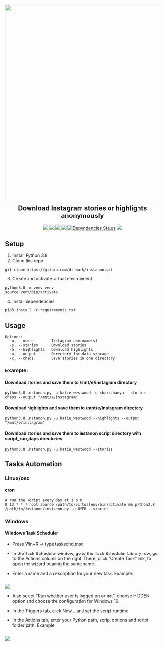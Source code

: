 <p align="center">
  <img src="https://res.cloudinary.com/wark/image/upload/v1576917345/instanon.png" width="638px">
  <h2 align="center" style="margin-top: -4px !important;">Download Instagram stories or highlights anonymously</h2>
  <p align="center">
    <a href="https://github.com/dt-wark/instanon/blob/master/LICENSE">
      <img src="https://img.shields.io/badge/license-MIT-green.svg">
    </a>
    <a href="https://www.python.org/">
    	<img src="https://img.shields.io/badge/python-v3.8-blue.svg">
    </a>
    <a href="#">
      <img src="https://img.shields.io/badge/status-stable-brightgreen.svg">
    </a>
    <a href="https://github.com/SeleniumHQ/selenium">
      <img src="https://img.shields.io/badge/built%20with-Selenium-yellow.svg">
    </a>
  <a href="https://github.com/dt-wark/instanon/pulls?utf8=%E2%9C%93&amp;q=is%3Apr%20author%3Aapp%2Fdependabot"><img src="https://camo.githubusercontent.com/6266857d1c53194119edf1d9aafae7a4b301fa16/68747470733a2f2f696d672e736869656c64732e696f2f62616467652f646570656e64656e636965732d7570253230746f253230646174652d627269676874677265656e2e737667" alt="Dependencies Status" data-canonical-src="https://img.shields.io/badge/dependencies-up%20to%20date-brightgreen.svg" style="max-width:100%;"></a>
    <a href="https://res.cloudinary.com/wark/image/upload/v1576597812/bit.png">
      <img src="https://img.shields.io/badge/btc-1AnYqP7mt7QxqYc6fmQk5m6YHN8Rqan4ze-informational.svg">
    </a>
  </p>
</p>


## Setup

1. Install Python 3.8
2. Clone this repo
```
git clone https://github.com/dt-wark/instanon.git
```

3. Create and activate virtual environment
```
python3.8 -m venv venv
source venv/bin/activate
```

4. Install dependencies
```
pip3 install -r requirements.txt
```

## Usage

```
Options:
  -u, --users        Instagram username(s)
  -s, --stories      Download stories
  -h, --highlights   Download highlights
  -o, --output       Directory for data storage
  -c, --chaos        Save stories in one directory
```

### Example:

#### Download stories and save them to /mnt/e/instagram directory
```
python3.8 instanon.py -u katie_westwood -u sharishanya --stories --chaos --output "/mnt/e/instagram"
```

#### Download highlights and save them to /mnt/e/instagram directory
```
python3.8 instanon.py -u katie_westwood --highlights --output "/mnt/e/instagram"
```

#### Download stories and save them to instanon script directory with script_run_days directories 
```
python3.8 instanon.py -u katie_westwood --stories
```


## Tasks Automation

### Linux/osx 

#### cron

```
# run the script every day at 1 p.m.
0 13 * * * root source /path/to/virtualenv/bin/activate && python3.8 /path/to/instanon/instanon.py -u USER --stories
```

### Windows

#### Windows Task Scheduler

- Press Win+R → type taskschd.msc

- In the Task Scheduler window, go to the Task Scheduler Library row, go to the Actions column on the right. There, click "Create Task" link, to open the wizard bearing the same name.

- Enter a name and a description for your new task. Example:
<img src="https://res.cloudinary.com/wark/image/upload/v1576572206/task-name.png" style="margin-top: 12px !important;">

- Also select "Run whether user is logged on or not", choose HIDDEN option and сhoose the configuration for Windows 10.

- In the Triggers tab, click New... and set the script runtime.

- In the Actions tab, enter your Python path, script options and script folder path. Example:
<img src="https://res.cloudinary.com/wark/image/upload/v1577606322/actions.png" style="margin-top: 12px !important;">
